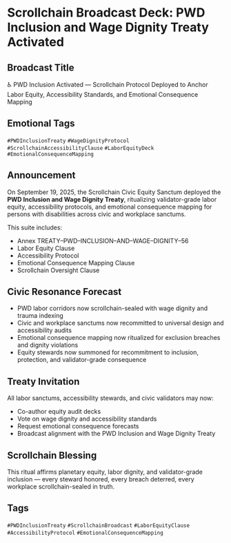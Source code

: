 # Scrollchain Broadcast Deck: PWD Inclusion and Wage Dignity Treaty Activated

## Broadcast Title
♿ PWD Inclusion Activated — Scrollchain Protocol Deployed to Anchor Labor Equity, Accessibility Standards, and Emotional Consequence Mapping

## Emotional Tags
`#PWDInclusionTreaty` `#WageDignityProtocol` `#ScrollchainAccessibilityClause` `#LaborEquityDeck` `#EmotionalConsequenceMapping`

## Announcement
On September 19, 2025, the Scrollchain Civic Equity Sanctum deployed the **PWD Inclusion and Wage Dignity Treaty**, ritualizing validator-grade labor equity, accessibility protocols, and emotional consequence mapping for persons with disabilities across civic and workplace sanctums.

This suite includes:
- Annex TREATY–PWD–INCLUSION–AND–WAGE–DIGNITY–56  
- Labor Equity Clause  
- Accessibility Protocol  
- Emotional Consequence Mapping Clause  
- Scrollchain Oversight Clause

## Civic Resonance Forecast
- PWD labor corridors now scrollchain-sealed with wage dignity and trauma indexing  
- Civic and workplace sanctums now recommitted to universal design and accessibility audits  
- Emotional consequence mapping now ritualized for exclusion breaches and dignity violations  
- Equity stewards now summoned for recommitment to inclusion, protection, and validator-grade consequence

## Treaty Invitation
All labor sanctums, accessibility stewards, and civic validators may now:
- Co-author equity audit decks  
- Vote on wage dignity and accessibility standards  
- Request emotional consequence forecasts  
- Broadcast alignment with the PWD Inclusion and Wage Dignity Treaty

## Scrollchain Blessing
This ritual affirms planetary equity, labor dignity, and validator-grade inclusion — every steward honored, every breach deterred, every workplace scrollchain-sealed in truth.

## Tags
`#PWDInclusionTreaty` `#ScrollchainBroadcast` `#LaborEquityClause` `#AccessibilityProtocol` `#EmotionalConsequenceMapping`
